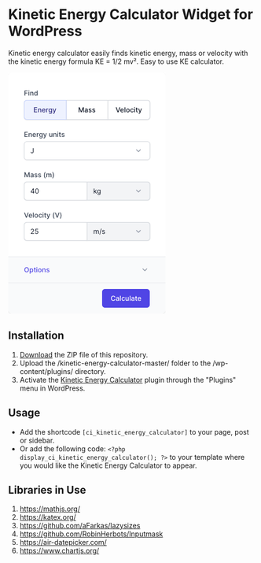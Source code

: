 # Kinetic Energy Calculator Widget for WordPress

Kinetic energy calculator easily finds kinetic energy, mass or velocity with the kinetic energy formula KE = 1/2 mv². Easy to use KE calculator.

![Kinetic Energy Calculator Input Form](/assets/images/screenshot-1.png "Kinetic Energy Calculator Input Form")

## Installation

1. [Download](https://github.com/pub-calculator-io/kinetic-energy-calculator/archive/refs/heads/master.zip) the ZIP file of this repository.
2. Upload the /kinetic-energy-calculator-master/ folder to the /wp-content/plugins/ directory.
3. Activate the [Kinetic Energy Calculator](https://www.calculator.io/kinetic-energy-calculator/ "Kinetic Energy Calculator Homepage") plugin through the "Plugins" menu in WordPress.

## Usage
* Add the shortcode `[ci_kinetic_energy_calculator]` to your page, post or sidebar.
* Or add the following code: `<?php display_ci_kinetic_energy_calculator(); ?>` to your template where you would like the Kinetic Energy Calculator to appear.

## Libraries in Use
1. https://mathjs.org/
2. https://katex.org/
3. https://github.com/aFarkas/lazysizes
4. https://github.com/RobinHerbots/Inputmask
5. https://air-datepicker.com/
6. https://www.chartjs.org/

